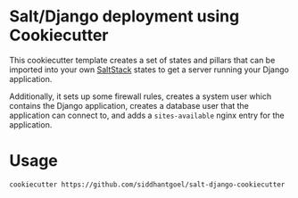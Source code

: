 # Salt/Django deployment using Cookiecutter

This cookiecutter template creates a set of states and pillars that can be imported into your own [SaltStack](https://docs.saltstack.com/en/latest/) states to get a server running your Django application.

Additionally, it sets up some firewall rules, creates a system user which contains the Django application, creates a database user that the application can connect to, and adds a `sites-available` nginx entry for the application.

# Usage
`cookiecutter https://github.com/siddhantgoel/salt-django-cookiecutter`
